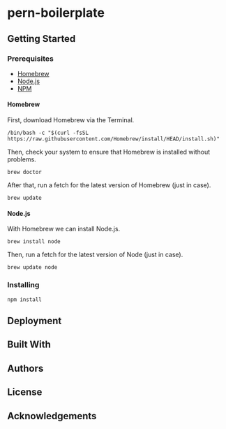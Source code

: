 # pern-boilerplate

## Getting Started
### Prerequisites
- [Homebrew](https://brew.sh/)
- [Node.js](https://nodejs.org/en/)
- [NPM](https://www.npmjs.com/)

#### Homebrew
First, download Homebrew via the Terminal.
```
/bin/bash -c "$(curl -fsSL https://raw.githubusercontent.com/Homebrew/install/HEAD/install.sh)"
```

Then, check your system to ensure that Homebrew is installed without problems.
```
brew doctor
```

After that, run a fetch for the latest version of Homebrew (just in case).
```
brew update
```

#### Node.js
With Homebrew we can install Node.js.
```
brew install node
```

Then, run a fetch for the latest version of Node (just in case).
```
brew update node
```

### Installing
```
npm install
```

## Deployment
## Built With
## Authors
## License
## Acknowledgements

